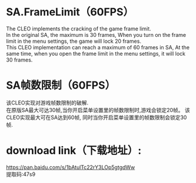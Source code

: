 # SA.FrameLimit（60FPS）
The CLEO implements the cracking of the game frame limit.  
In the original SA, the maximum is 30 frames, When you turn on the frame limit in the menu settings, the game will lock 20 frames.  
This CLEO implementation can reach a maximum of 60 frames in SA, At the same time, when you open the frame limit in the menu settings, it will lock 30 frames.

# SA帧数限制（60FPS）
该CLEO实现对游戏帧数限制的破解.  
在原版SA最大可达30帧,当你开启菜单设置里的帧数限制时,游戏会锁定20帧。
该CLEO实现最大可在SA达到60帧,
同时当你开启菜单设置里的帧数限制会锁定30帧.

# download link（下载地址）:
https://pan.baidu.com/s/1bAtulTc22rY3LOp5gtgdWw  
提取码:47s9
